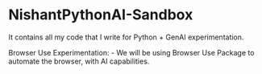 # NishantPythonAI-Sandbox
It contains all my code that I write for Python + GenAI experimentation.

Browser Use Experimentation:
    - We will be using Browser Use Package to automate the browser, with AI capabilities.